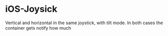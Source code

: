 # iOS-Joysick
Vertical and horizontal in the same joystick, with tilt mode. In both cases the container gets notify how much 
